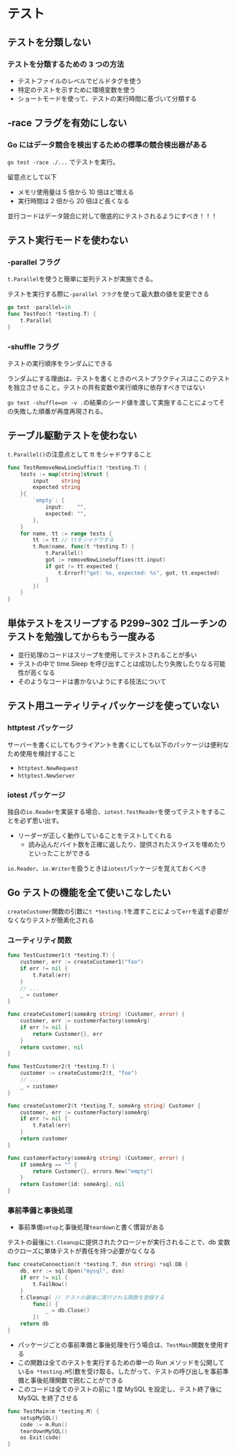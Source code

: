 # テスト

## テストを分類しない

### テストを分類するための 3 つの方法

- テストファイルのレベルでビルドタグを使う
- 特定のテストを示すために環境変数を使う
- ショートモードを使って、テストの実行時間に基づいて分類する

## -race フラグを有効にしない

### Go にはデータ競合を検出するための標準の競合検出器がある

`go test -race ./...`
でテストを実行。

留意点として以下

- メモリ使用量は 5 倍から 10 倍ほど増える
- 実行時間は 2 倍から 20 倍ほど長くなる

並行コードはデータ競合に対して徹底的にテストされるようにすべき！！！

## テスト実行モードを使わない

### -parallel フラグ

`t.Parallel`を使うと簡単に並列テストが実施できる。

テストを実行する際に`-parallel フラグ`を使って最大数の値を変更できる

```go
go test -parallel=16
func TestFoo(t *testing.T) {
    t.Parallel
}
```

### -shuffle フラグ

テストの実行順序をランダムにできる

ランダムにする理由は、テストを書くときのベストプラクティスはここのテストを独立させること。テストの共有変数や実行順序に依存すべきではない

`go test -shuffle=on -v .`の結果のシード値を渡して実施することによってその失敗した順番が再度再現される。

## テーブル駆動テストを使わない

`t.Parallel()`の注意点として tt をシャドウすること

```go
func TestRemoveNewLineSuffix(t *testing.T) {
	tests := map[string]struct {
		input    string
		expected string
	}{
		`empty`: {
			input:    "",
			expected: "",
		},
	}
	for name, tt := range tests {
		tt := tt // ttをシャドウする
		t.Run(name, func(t *testing.T) {
			t.Parallel()
			got := removeNewLineSuffixes(tt.input)
			if got != tt.expected {
				t.Errorf("got: %s, expected: %s", got, tt.expected)
			}
		})
	}
}
```

## 単体テストをスリープする P299~302 ゴルーチンのテストを勉強してからもう一度みる

- 並行処理のコードはスリープを使用してテストされることが多い
- テストの中で time.Sleep を呼び出すことは成功したり失敗したりなる可能性が高くなる
- そのようなコードは書かないようにする技法について

## テスト用ユーティリティパッケージを使っていない

### httptest パッケージ

サーバーを書くにしてもクライアントを書くにしても以下のパッケージは便利なため使用を検討すること

- `httptest.NewRequest`
- `httptest.NewServer`

### iotest パッケージ

独自の`io.Reader`を実装する場合、`iotest.TestReader`を使ってテストをすることを必ず思い出す。

- リーダーが正しく動作していることをテストしてくれる
  - 読み込んだバイト数を正確に返したり、提供されたスライスを埋めたりといったことができる

`io.Reader`、`io.Writer`を扱うときは`iotest`パッケージを覚えておくべき

## Go テストの機能を全て使いこなしたい

`createCustomer`関数の引数に`t *testing.T`を渡すことによって`err`を返す必要がなくなりテストが簡素化される

### ユーティリティ関数

```go
func TestCustomer1(t *testing.T) {
	customer, err := createCustomer1("foo")
	if err != nil {
		t.Fatal(err)
	}
	// ...
	_ = customer
}

func createCustomer1(someArg string) (Customer, error) {
	customer, err := customerFactory(someArg)
	if err != nil {
		return Customer{}, err
	}
	return customer, nil
}

func TestCustomer2(t *testing.T) {
	customer := createCustomer2(t, "foo")
	// ...
	_ = customer
}

func createCustomer2(t *testing.T, someArg string) Customer {
	customer, err := customerFactory(someArg)
	if err != nil {
		t.Fatal(err)
	}
	return customer
}

func customerFactory(someArg string) (Customer, error) {
	if someArg == "" {
		return Customer{}, errors.New("empty")
	}
	return Customer{id: someArg}, nil
}
```

### 事前準備と事後処理

- 事前準備`setup`と事後処理`teardown`と書く慣習がある

テストの最後に`t.Cleanup`に提供されたクロージャが実行されることで、db 変数のクローズに単体テストが責任を持つ必要がなくなる

```go
func createConnection(t *testing.T, dsn string) *sql.DB {
	db, err := sql.Open("mysql", dsn)
	if err != nil {
		t.FailNow()
	}
	t.Cleanup( // テストの最後に実行される関数を登録する
		func() {
			_ = db.Close()
		})
	return db
}
```

- パッケージごとの事前準備と事後処理を行う場合は、`TestMain`関数を使用する
- この関数は全てのテストを実行するための単一の Run メソッドを公開している`m *testing.M`引数を受け取る。したがって、テストの呼び出しを事前準備と事後処理関数で囲むことができる
- このコードは全てのテストの前に 1 度 MySQL を設定し、テスト終了後に MySQL を終了させる

```go
func TestMain(m *testing.M) {
	setupMySQL()
	code := m.Run()
	teardownMySQL()
	os.Exit(code)
}
```
